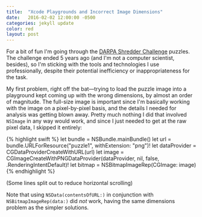 ```yaml
---
title:  "Xcode Playgrounds and Incorrect Image Dimensions"
date:   2016-02-02 12:00:00 -0500
categories: jekyll update
color: red
layout: post
---
```

For a bit of fun I'm going through the [DARPA Shredder Challenge](http://archive.darpa.mil/shredderchallenge/) puzzles. The challenge ended 5 years ago (and I'm not a computer scientist, besides), so I'm sticking with the tools and technologies I use professionally, despite their potential inefficiency or inappropriateness for the task.

My first problem, right off the bat—trying to load the puzzle image into a playground kept coming up with the wrong dimensions, by almost an order of magnitude. The full-size image is important since I'm basically working with the image on a pixel-by-pixel basis, and the details I needed for analysis was getting blown away. Pretty much nothing I did that involved `NSImage` in any way would work, and since I just needed to get at the raw pixel data, I skipped it entirely:

{% highlight swift %}
let bundle = NSBundle.mainBundle()
let url = bundle.URLForResource("puzzle1", withExtension: "png")!
let dataProvider = CGDataProviderCreateWithURL(url)
let image = CGImageCreateWithPNGDataProvider(dataProvider,
  nil, false, .RenderingIntentDefault)!
let bitmap = NSBitmapImageRep(CGImage: image)
{% endhighlight %}

(Some lines split out to reduce horizontal scrolling)

Note that using `NSData(contentsOfURL:)` in conjunction with `NSBitmapImageRep(data:)` did *not* work, having the same dimensions problem as the simpler solutions.